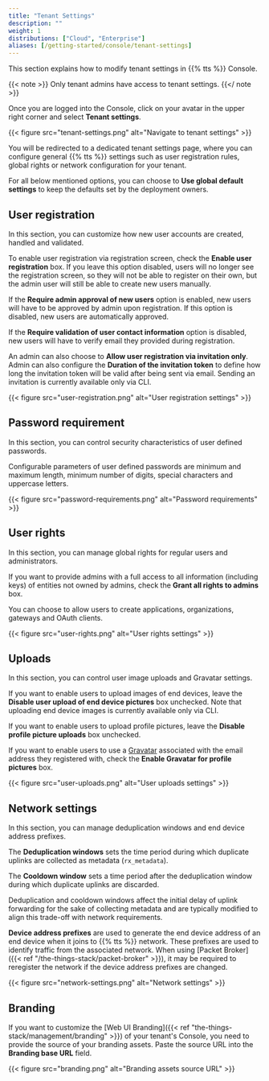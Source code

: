 ```yaml
---
title: "Tenant Settings"
description: ""
weight: 1
distributions: ["Cloud", "Enterprise"]
aliases: [/getting-started/console/tenant-settings]
---
```


This section explains how to modify tenant settings in {{% tts %}} Console.

<!--more-->

{{< note >}} Only tenant admins have access to tenant settings. {{</ note >}}

Once you are logged into the Console, click on your avatar in the upper right corner and select **Tenant settings**.

{{< figure src="tenant-settings.png" alt="Navigate to tenant settings" >}}

You will be redirected to a dedicated tenant settings page, where you can configure general {{% tts %}} settings such as user registration rules, global rights or network configuration for your tenant.

For all below mentioned options, you can choose to **Use global default settings** to keep the defaults set by the deployment owners.

## User registration

In this section, you can customize how new user accounts are created, handled and validated.

To enable user registration via registration screen, check the **Enable user registration** box. If you leave this option disabled, users will no longer see the registration screen, so they will not be able to register on their own, but the admin user will still be able to create new users manually.

If the **Require admin approval of new users** option is enabled, new users will have to be approved by admin upon registration. If this option is disabled, new users are automatically approved.

If the **Require validation of user contact information** option is disabled, new users will have to verify email they provided during registration.

An admin can also choose to **Allow user registration via invitation only**. Admin can also configure the **Duration of the invitation token** to define how long the invitation token will be valid after being sent via email. Sending an invitation is currently available only via CLI.

{{< figure src="user-registration.png" alt="User registration settings" >}}

## Password requirement

In this section, you can control security characteristics of user defined passwords.

Configurable parameters of user defined passwords are minimum and maximum length, minimum number of digits, special characters and uppercase letters.

{{< figure src="password-requirements.png" alt="Password requirements" >}}

## User rights

In this section, you can manage global rights for regular users and administrators.

If you want to provide admins with a full access to all information (including keys) of entities not owned by admins, check the **Grant all rights to admins** box.

You can choose to allow users to create applications, organizations, gateways and OAuth clients.

{{< figure src="user-rights.png" alt="User rights settings" >}}

## Uploads

In this section, you can control user image uploads and Gravatar settings.

If you want to enable users to upload images of end devices, leave the **Disable user upload of end device pictures** box unchecked. Note that uploading end device images is currently available only via CLI.

If you want to enable users to upload profile pictures, leave the **Disable profile picture uploads** box unchecked.

If you want to enable users to use a [Gravatar](https://en.gravatar.com/) associated with the email address they registered with, check the **Enable Gravatar for profile pictures** box.

{{< figure src="user-uploads.png" alt="User uploads settings" >}}

## Network settings

In this section, you can manage deduplication windows and end device address prefixes.

The **Deduplication windows** sets the time period during which duplicate uplinks are collected as metadata (`rx_metadata`).

The **Cooldown window** sets a time period after the deduplication window during which duplicate uplinks are discarded.

Deduplication and cooldown windows affect the initial delay of uplink forwarding for the sake of collecting metadata and are typically modified to align this trade-off with network requirements.

**Device address prefixes** are used to generate the end device address of an end device when it joins to {{% tts %}} network. These prefixes are used to identify traffic from the associated network. When using [Packet Broker]({{< ref "/the-things-stack/packet-broker" >}}), it may be required to reregister the network if the device address prefixes are changed.

{{< figure src="network-settings.png" alt="Network settings" >}}

## Branding

If you want to customize the [Web UI Branding]({{< ref "the-things-stack/management/branding" >}}) of your tenant's Console, you need to provide the source of your branding assets. Paste the source URL into the **Branding base URL** field.

{{< figure src="branding.png" alt="Branding assets source URL" >}}
